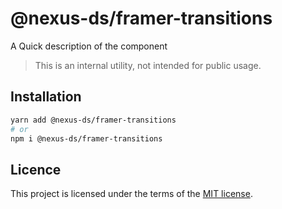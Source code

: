 # @nexus-ds/framer-transitions

A Quick description of the component

> This is an internal utility, not intended for public usage.

## Installation

```sh
yarn add @nexus-ds/framer-transitions
# or
npm i @nexus-ds/framer-transitions
```



## Licence

This project is licensed under the terms of the
[MIT license](https://github.com/NexusDesignSystem/nexus-ds/blob/main/LICENSE).
